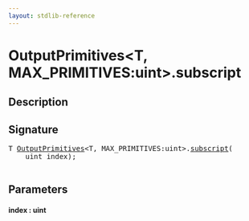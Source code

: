 ```yaml
---
layout: stdlib-reference
---
```


# OutputPrimitives\<T, MAX\_PRIMITIVES:uint\>\.subscript

## Description





## Signature 

<pre>
T <a href="/stdlib-reference/types/OutputPrimitives/index" class="code_type">OutputPrimitives</a>&lt;T, MAX_PRIMITIVES:<span class="code_keyword">uint</span>&gt;.<a href="/stdlib-reference/types/OutputPrimitives/subscript">subscript</a>(
    <span class="code_keyword">uint</span> <span class='code_param'>index</span>);

</pre>

## Parameters

#### index : uint

